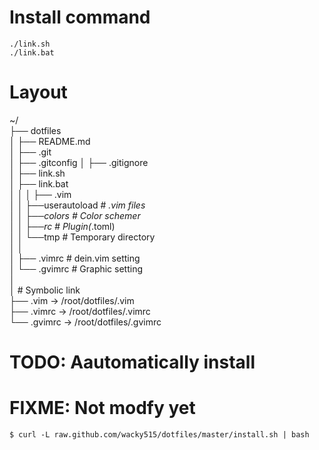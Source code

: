 # Install command
`./link.sh`  
`./link.bat`

# Layout
~/  
├── dotfiles  
│    ├── README.md  
│    ├── .git  
│    ├── .gitconfig
│    ├── .gitignore  
│    ├── link.sh  
│    ├── link.bat  
│    │
│    ├── .vim  
│    │     ├──userautoload     # *.vim files  
│    │     ├──colors           # Color schemer  
│    │     ├──rc               # Plugin(*.toml)  
│    │     └──tmp              # Temporary directory  
│    │  
│    ├── .vimrc                 # dein.vim setting  
│    └── .gvimrc                # Graphic setting  
│  
│     # Symbolic link  
├── .vim -&gt; /root/dotfiles/.vim  
├── .vimrc -&gt; /root/dotfiles/.vimrc  
└── .gvimrc -&gt; /root/dotfiles/.gvimrc  

# TODO: Aautomatically install

# FIXME: Not modfy yet
`$ curl -L raw.github.com/wacky515/dotfiles/master/install.sh | bash`
